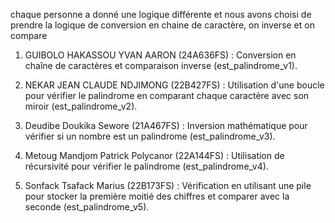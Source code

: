 chaque personne a donné une logique différente et nous avons choisi de prendre la logique de conversion en chaine de caractère, on inverse et on compare 
1. GUIBOLO HAKASSOU YVAN AARON (24A636FS) : Conversion en chaîne de caractères et comparaison inverse (est_palindrome_v1).


2. NEKAR JEAN CLAUDE NDJIMONG (22B427FS) : Utilisation d'une boucle pour vérifier le palindrome en comparant chaque caractère avec son miroir (est_palindrome_v2).


3. Deudibe Doukika Sewore (21A467FS) : Inversion mathématique pour vérifier si un nombre est un palindrome (est_palindrome_v3).


4. Metoug Mandjom Patrick Polycanor (22A144FS) : Utilisation de récursivité pour vérifier le palindrome (est_palindrome_v4).


5. Sonfack Tsafack Marius (22B173FS) : Vérification en utilisant une pile pour stocker la première moitié des chiffres et comparer avec la seconde (est_palindrome_v5).

